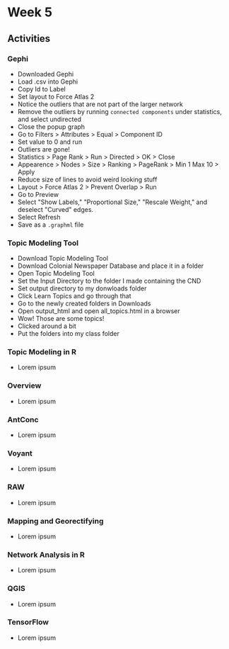 # Week 5
## Activities
### Gephi
- Downloaded Gephi
- Load .csv into Gephi
- Copy Id to Label
- Set layout to Force Atlas 2
- Notice the outliers that are not part of the larger network
- Remove the outliers by running `connected components` under statistics, and select undirected
- Close the popup graph
- Go to Filters > Attributes > Equal > Component ID
- Set value to 0 and run
- Outliers are gone!
- Statistics > Page Rank > Run > Directed > OK > Close
- Appearence > Nodes > Size > Ranking > PageRank > Min 1 Max 10 > Apply
- Reduce size of lines to avoid weird looking stuff
- Layout > Force Atlas 2 > Prevent Overlap > Run
- Go to Preview
- Select "Show Labels," "Proportional Size," "Rescale Weight," and deselect "Curved" edges.
- Select Refresh
- Save as a `.graphml` file
### Topic Modeling Tool
- Download Topic Modeling Tool 
- Download Colonial Newspaper Database and place it in a folder
- Open Topic Modeling Tool
- Set the Input Directory to the folder I made containing the CND
- Set output directory to my donwloads folder
- Click Learn Topics and go through that
- Go to the newly created folders in Downloads
- Open output_html and open all_topics.html in a browser
- Wow! Those are some topics!
- Clicked around a bit
- Put the folders into my class folder
### Topic Modeling in R
- Lorem ipsum
### Overview
- Lorem ipsum
### AntConc
- Lorem ipsum
### Voyant
- Lorem ipsum
### RAW
- Lorem ipsum
### Mapping and Georectifying
- Lorem ipsum
### Network Analysis in R
- Lorem ipsum
### QGIS
- Lorem ipsum
### TensorFlow
- Lorem ipsum

